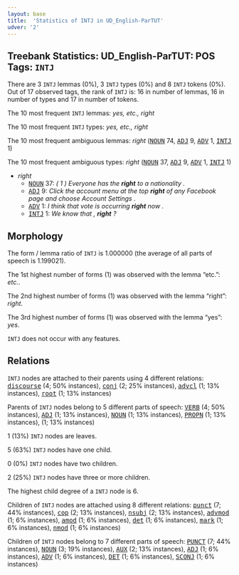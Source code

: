 ```yaml
---
layout: base
title:  'Statistics of INTJ in UD_English-ParTUT'
udver: '2'
---
```


## Treebank Statistics: UD_English-ParTUT: POS Tags: `INTJ`

There are 3 `INTJ` lemmas (0%), 3 `INTJ` types (0%) and 8 `INTJ` tokens (0%).
Out of 17 observed tags, the rank of `INTJ` is: 16 in number of lemmas, 16 in number of types and 17 in number of tokens.

The 10 most frequent `INTJ` lemmas: <em>yes, etc., right</em>

The 10 most frequent `INTJ` types:  <em>yes, etc., right</em>

The 10 most frequent ambiguous lemmas: <em>right</em> (<tt><a href="en_partut-pos-NOUN.html">NOUN</a></tt> 74, <tt><a href="en_partut-pos-ADJ.html">ADJ</a></tt> 9, <tt><a href="en_partut-pos-ADV.html">ADV</a></tt> 1, <tt><a href="en_partut-pos-INTJ.html">INTJ</a></tt> 1)

The 10 most frequent ambiguous types:  <em>right</em> (<tt><a href="en_partut-pos-NOUN.html">NOUN</a></tt> 37, <tt><a href="en_partut-pos-ADJ.html">ADJ</a></tt> 9, <tt><a href="en_partut-pos-ADV.html">ADV</a></tt> 1, <tt><a href="en_partut-pos-INTJ.html">INTJ</a></tt> 1)


* <em>right</em>
  * <tt><a href="en_partut-pos-NOUN.html">NOUN</a></tt> 37: <em>( 1 ) Everyone has the <b>right</b> to a nationality .</em>
  * <tt><a href="en_partut-pos-ADJ.html">ADJ</a></tt> 9: <em>Click the account menu at the top <b>right</b> of any Facebook page and choose Account Settings .</em>
  * <tt><a href="en_partut-pos-ADV.html">ADV</a></tt> 1: <em>I think that vote is occurring <b>right</b> now .</em>
  * <tt><a href="en_partut-pos-INTJ.html">INTJ</a></tt> 1: <em>We know that , <b>right</b> ?</em>

## Morphology

The form / lemma ratio of `INTJ` is 1.000000 (the average of all parts of speech is 1.199021).

The 1st highest number of forms (1) was observed with the lemma “etc.”: <em>etc.</em>.

The 2nd highest number of forms (1) was observed with the lemma “right”: <em>right</em>.

The 3rd highest number of forms (1) was observed with the lemma “yes”: <em>yes</em>.

`INTJ` does not occur with any features.


## Relations

`INTJ` nodes are attached to their parents using 4 different relations: <tt><a href="en_partut-dep-discourse.html">discourse</a></tt> (4; 50% instances), <tt><a href="en_partut-dep-conj.html">conj</a></tt> (2; 25% instances), <tt><a href="en_partut-dep-advcl.html">advcl</a></tt> (1; 13% instances), <tt><a href="en_partut-dep-root.html">root</a></tt> (1; 13% instances)

Parents of `INTJ` nodes belong to 5 different parts of speech: <tt><a href="en_partut-pos-VERB.html">VERB</a></tt> (4; 50% instances), <tt><a href="en_partut-pos-ADJ.html">ADJ</a></tt> (1; 13% instances), <tt><a href="en_partut-pos-NOUN.html">NOUN</a></tt> (1; 13% instances), <tt><a href="en_partut-pos-PROPN.html">PROPN</a></tt> (1; 13% instances),  (1; 13% instances)

1 (13%) `INTJ` nodes are leaves.

5 (63%) `INTJ` nodes have one child.

0 (0%) `INTJ` nodes have two children.

2 (25%) `INTJ` nodes have three or more children.

The highest child degree of a `INTJ` node is 6.

Children of `INTJ` nodes are attached using 8 different relations: <tt><a href="en_partut-dep-punct.html">punct</a></tt> (7; 44% instances), <tt><a href="en_partut-dep-cop.html">cop</a></tt> (2; 13% instances), <tt><a href="en_partut-dep-nsubj.html">nsubj</a></tt> (2; 13% instances), <tt><a href="en_partut-dep-advmod.html">advmod</a></tt> (1; 6% instances), <tt><a href="en_partut-dep-amod.html">amod</a></tt> (1; 6% instances), <tt><a href="en_partut-dep-det.html">det</a></tt> (1; 6% instances), <tt><a href="en_partut-dep-mark.html">mark</a></tt> (1; 6% instances), <tt><a href="en_partut-dep-nmod.html">nmod</a></tt> (1; 6% instances)

Children of `INTJ` nodes belong to 7 different parts of speech: <tt><a href="en_partut-pos-PUNCT.html">PUNCT</a></tt> (7; 44% instances), <tt><a href="en_partut-pos-NOUN.html">NOUN</a></tt> (3; 19% instances), <tt><a href="en_partut-pos-AUX.html">AUX</a></tt> (2; 13% instances), <tt><a href="en_partut-pos-ADJ.html">ADJ</a></tt> (1; 6% instances), <tt><a href="en_partut-pos-ADV.html">ADV</a></tt> (1; 6% instances), <tt><a href="en_partut-pos-DET.html">DET</a></tt> (1; 6% instances), <tt><a href="en_partut-pos-SCONJ.html">SCONJ</a></tt> (1; 6% instances)


